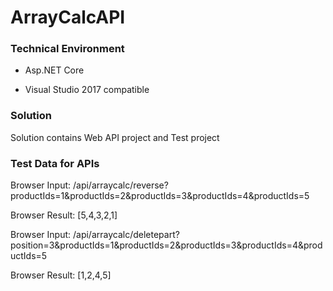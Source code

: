 # ArrayCalcAPI



### Technical Environment

- Asp.NET Core

- Visual Studio 2017 compatible



### Solution

Solution contains Web API project and Test project



### Test Data for APIs

Browser Input: /api/arraycalc/reverse?productIds=1&productIds=2&productIds=3&productIds=4&productIds=5

Browser Result: [5,4,3,2,1]



Browser Input: /api/arraycalc/deletepart?position=3&productIds=1&productIds=2&productIds=3&productIds=4&productIds=5

Browser Result: [1,2,4,5]